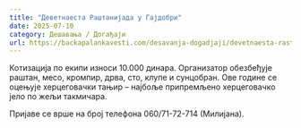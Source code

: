 ```yaml
---
title: "Деветнаеста Раштанијада у Гајдобри"
date: 2025-07-10
category: Дешавања / Догађаји
url: https://backapalankavesti.com/desavanja-dogadjaji/devetnaesta-rastanijada-u-gajdobri/
---
```


Котизација по екипи износи 10.000 динара. Организатор обезбеђује раштан, месо, кромпир, дрва, сто, клупе и сунцобран. Ове године се оцењује херцеговачки тањир – најбоље припремљено херцеговачко јело по жељи такмичара.

Пријаве се врше на број телефона 060/71-72-714 (Милијана).
